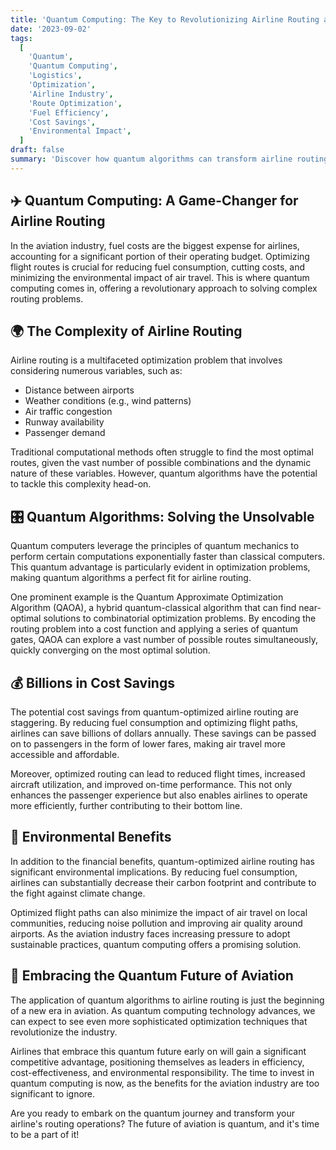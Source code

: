 ```yaml
---
title: 'Quantum Computing: The Key to Revolutionizing Airline Routing and Saving Billions'
date: '2023-09-02'
tags:
  [
    'Quantum',
    'Quantum Computing',
    'Logistics',
    'Optimization',
    'Airline Industry',
    'Route Optimization',
    'Fuel Efficiency',
    'Cost Savings',
    'Environmental Impact',
  ]
draft: false
summary: 'Discover how quantum algorithms can transform airline routing, leading to billions in cost savings and reduced environmental impact. Explore the power of quantum computing in tackling complex optimization problems and revolutionizing the aviation industry.'
---
```


## ✈️ Quantum Computing: A Game-Changer for Airline Routing

In the aviation industry, fuel costs are the biggest expense for airlines, accounting for a significant portion of their operating budget. Optimizing flight routes is crucial for reducing fuel consumption, cutting costs, and minimizing the environmental impact of air travel. This is where quantum computing comes in, offering a revolutionary approach to solving complex routing problems.

## 🌍 The Complexity of Airline Routing

Airline routing is a multifaceted optimization problem that involves considering numerous variables, such as:

- Distance between airports
- Weather conditions (e.g., wind patterns)
- Air traffic congestion
- Runway availability
- Passenger demand

Traditional computational methods often struggle to find the most optimal routes, given the vast number of possible combinations and the dynamic nature of these variables. However, quantum algorithms have the potential to tackle this complexity head-on.

## 🎛️ Quantum Algorithms: Solving the Unsolvable

Quantum computers leverage the principles of quantum mechanics to perform certain computations exponentially faster than classical computers. This quantum advantage is particularly evident in optimization problems, making quantum algorithms a perfect fit for airline routing.

One prominent example is the Quantum Approximate Optimization Algorithm (QAOA), a hybrid quantum-classical algorithm that can find near-optimal solutions to combinatorial optimization problems. By encoding the routing problem into a cost function and applying a series of quantum gates, QAOA can explore a vast number of possible routes simultaneously, quickly converging on the most optimal solution.

## 💰 Billions in Cost Savings

The potential cost savings from quantum-optimized airline routing are staggering. By reducing fuel consumption and optimizing flight paths, airlines can save billions of dollars annually. These savings can be passed on to passengers in the form of lower fares, making air travel more accessible and affordable.

Moreover, optimized routing can lead to reduced flight times, increased aircraft utilization, and improved on-time performance. This not only enhances the passenger experience but also enables airlines to operate more efficiently, further contributing to their bottom line.

## 🌿 Environmental Benefits

In addition to the financial benefits, quantum-optimized airline routing has significant environmental implications. By reducing fuel consumption, airlines can substantially decrease their carbon footprint and contribute to the fight against climate change.

Optimized flight paths can also minimize the impact of air travel on local communities, reducing noise pollution and improving air quality around airports. As the aviation industry faces increasing pressure to adopt sustainable practices, quantum computing offers a promising solution.

## 🚀 Embracing the Quantum Future of Aviation

The application of quantum algorithms to airline routing is just the beginning of a new era in aviation. As quantum computing technology advances, we can expect to see even more sophisticated optimization techniques that revolutionize the industry.

Airlines that embrace this quantum future early on will gain a significant competitive advantage, positioning themselves as leaders in efficiency, cost-effectiveness, and environmental responsibility. The time to invest in quantum computing is now, as the benefits for the aviation industry are too significant to ignore.

Are you ready to embark on the quantum journey and transform your airline's routing operations? The future of aviation is quantum, and it's time to be a part of it!
